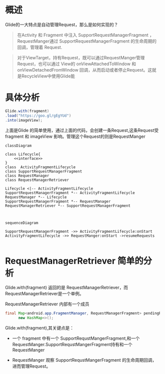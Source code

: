 # 概述

Glide的一大特点是自动管理Request，那么是如何实现的？

> 在Activity 和 Fragment 中注入 SupportRequestManagerFragment ，RequestManger通过 SupportRequestManagerFragment 的生命周期的回调，管理着 Request.

> 对于ViewTarget，持有Request，既可以通过RequestManger管理Request，也可以通过 View的 onViewAttachedToWindow 和 onViewDetachedFromWindow 回调，从而启动或者停止Request。这就是RecycleView中使用Glide能



# 具体分析

```java 
Glide.with(fragment)
.load("https://goo.gl/gEgYUd")
.into(imageView);
```

上面是Glide 的简单使用，通过上面的代码，会创建一条Request,这条Request受fragment 和 imageView 影响。管理这个Request的则是RequestManger 

```Mermaid
classDiagram

class Lifecycle{
    <<interface>>
}
class  ActivityFragmentLifecycle
class SupportRequestManagerFragment
class RequestManager
class RequestManagerRetriever

Lifecycle <|-- ActivityFragmentLifecycle
SupportRequestManagerFragment *-- ActivityFragmentLifecycle
RequestManager *-- Lifecycle
SupportRequestManagerFragment *-- RequestManager
RequestManagerRetriever *-- SupportRequestManagerFragment



```
```Mermaid
sequenceDiagram

SupportRequestManagerFragment ->> ActivityFragmentLifecycle:onStart
ActivityFragmentLifecycle ->> RequestManger:onStart ->resumeRequests


```
# RequestManagerRetriever 简单的分析

Glide.with(fragment) 返回的是 RequestManagerRetriever，而RequestManagerRetriever是一个单例。


RequestManagerRetriever 内部有一个成员
```java 
final Map<android.app.FragmentManager, RequestManagerFragment> pendingRequestManagerFragments =
      new HashMap<>();

```

Glide.with(fragment),其关键点是：

- 一个 fragment 中有一个 SupportRequstMangerFragment,和一个RequestManger.SupportRequstMangerFragment持有和一个RequestManger

- RequestManger 观察 SupportRequstMangerFragment 的生命周期回调，进而管理Request。